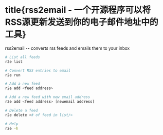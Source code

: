 # title{rss2email - 一个开源程序可以将RSS源更新发送到你的电子邮件地址中的工具}
rss2email -- converts rss feeds and emails them to your inbox

```bash
# List all feeds 
r2e list

# Convert RSS entries to email
r2e run

# Add a new feed
r2e add <feed address>

# Add a new feed with new email address
r2e add <feed address> [newemail address]

# Delete a feed 
r2e delete <# of feed in list/>

# Help
r2e -h
```

